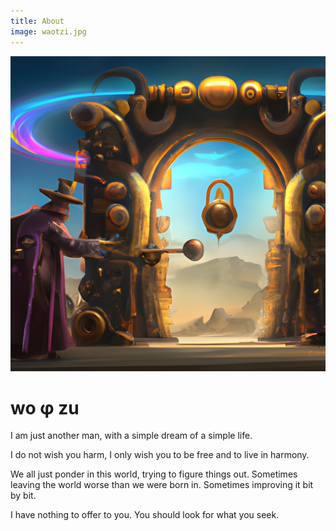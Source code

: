 ```yaml
---
title: About
image: waotzi.jpg
---
```


![waotzi](/static/waotzi.jpg)

# wo φ zu

I am just another man, with a simple dream of a simple life.

I do not wish you harm, I only wish you to be free and to live in harmony.

We all just ponder in this world, trying to figure things out. Sometimes leaving the world worse than we were born in. Sometimes improving it bit by bit.

I have nothing to offer to you. You should look for what you seek.
